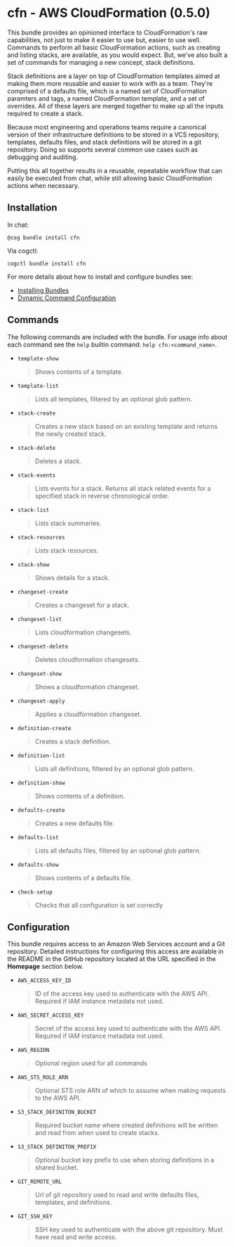 # cfn - AWS CloudFormation (0.5.0)

This bundle provides an opinioned interface to CloudFormation's raw capabilities, not just to make it easier to use but, easier to use well. Commands to perform all basic CloudFormation actions, such as creating and listing stacks, are available, as you would expect. But, we've also built a set of commands for managing a new concept, stack definitions.

Stack definitions are a layer on top of CloudFormation templates aimed at making them more reusable and easier to work with as a team. They're comprised of a defaults file, which is a named set of CloudFormation paramters and tags, a named CloudFormation template, and a set of overrides. All of these layers are merged together to make up all the inputs required to create a stack.

Because most engineering and operations teams require a canonical version of their infrastructure definitions to be stored in a VCS repository, templates, defaults files, and stack definitions will be stored in a git repository. Doing so supports several common use cases such as debugging and auditing.

Putting this all together results in a reusable, repeatable workflow that can easily be executed from chat, while still allowing basic CloudFormation actions when necessary.


## Installation

In chat:

```
@cog bundle install cfn
```

Via cogctl:

```
cogctl bundle install cfn
```

For more details about how to install and configure bundles see:

* [Installing Bundles](https://cog-book.operable.io/#_installing_bundles)
* [Dynamic Command Configuration](https://cog-book.operable.io/#_dynamic_command_configuration)

## Commands

The following commands are included with the bundle. For usage info
about each command see the `help` builtin command: `help cfn:<command_name>`.

* `template-show`
  > Shows contents of a template.

* `template-list`
  > Lists all templates, filtered by an optional glob pattern.

* `stack-create`
  > Creates a new stack based on an existing template and returns the newly created stack.

* `stack-delete`
  > Deletes a stack.

* `stack-events`
  > Lists events for a stack. Returns all stack related events for a specified stack in reverse chronological order.

* `stack-list`
  > Lists stack summaries.

* `stack-resources`
  > Lists stack resources.

* `stack-show`
  > Shows details for a stack.

* `changeset-create`
  > Creates a changeset for a stack.

* `changeset-list`
  > Lists cloudformation changesets.

* `changeset-delete`
  > Deletes cloudformation changesets.

* `changeset-show`
  > Shows a cloudformation changeset.

* `changeset-apply`
  > Applies a cloudformation changeset.

* `definition-create`
  > Creates a stack definition.

* `definition-list`
  > Lists all definitions, filtered by an optional glob pattern.

* `definition-show`
  > Shows contents of a definition.

* `defaults-create`
  > Creates a new defaults file.

* `defaults-list`
  > Lists all defaults files, filtered by an optional glob pattern.

* `defaults-show`
  > Shows contents of a defaults file.

* `check-setup`
  > Checks that all configuration is set correctly

## Configuration

This bundle requires access to an Amazon Web Services account and a Git repository. Detailed instructions for configuring this access are
available in the README in the GitHub repository located at the URL specified in the **Homepage** section below.


* `AWS_ACCESS_KEY_ID`
  > ID of the access key used to authenticate with the AWS API. Required if IAM instance metadata not used.

* `AWS_SECRET_ACCESS_KEY`
  > Secret of the access key used to authenticate with the AWS API. Required if IAM instance metadata not used.

* `AWS_REGION`
  > Optional region used for all commands

* `AWS_STS_ROLE_ARN`
  > Optional STS role ARN of which to assume when making requests to the AWS API.

* `S3_STACK_DEFINITON_BUCKET`
  > Required bucket name where created definitions will be written and read from when used to create stacks.

* `S3_STACK_DEFINITON_PREFIX`
  > Optional bucket key prefix to use when storing definitions in a shared bucket.

* `GIT_REMOTE_URL`
  > Url of git repository used to read and write defaults files, templates, and definitions.

* `GIT_SSH_KEY`
  > SSH key used to authenticate with the above git repository. Must have read and write access.
